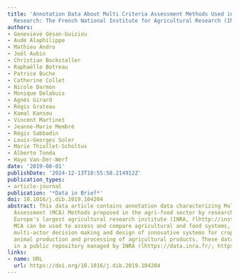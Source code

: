 ```yaml
---
title: 'Annotation Data About Multi Criteria Assessment Methods Used in the Agri-food
  Research: The French National Institute for Agricultural Research (INRA) Experience'
authors:
- Geneviève Gésan-Guiziou
- Aude Alaphilippe
- Mathieu Andro
- Joël Aubin
- Christian Bockstaller
- Raphaëlle Botreau
- Patrice Buche
- Catherine Collet
- Nicole Darmon
- Monique Delabuis
- Agnès Girard
- Régis Grateau
- Kamal Kansou
- Vincent Martinet
- Jeanne-Marie Membré
- Régis Sabbadin
- Louis-Georges Soler
- Marie Thiollet-Scholtus
- Alberto Tonda
- Hayo Van-Der-Werf
date: '2019-08-01'
publishDate: '2024-12-13T18:55:58.214912Z'
publication_types:
- article-journal
publication: '*Data in Brief*'
doi: 10.1016/j.dib.2019.104204
abstract: This data article contains annotation data characterizing Multi Criteria
  Assessment (MCA) Methods proposed in the agri-food sector by researchers from INRA,
  Europe's largest agricultural research institute (INRA, r̆lhttp://institut.inra.fr/en).
  MCA can be used to assess and compare agricultural and food systems, and support
  multi-actor decision making and design of innovative systems for crop production,
  animal production and processing of agricultural products. These data are stored
  in a public repository managed by INRA (l̆https://data.inra.fr/; https://doi.org/10.15454/WB51LL).
links:
- name: URL
  url: https://doi.org/10.1016/j.dib.2019.104204
---
```

